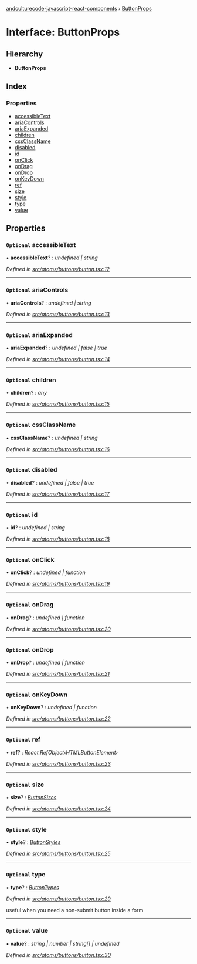 [andculturecode-javascript-react-components](../README.md) › [ButtonProps](buttonprops.md)

# Interface: ButtonProps

## Hierarchy

* **ButtonProps**

## Index

### Properties

* [accessibleText](buttonprops.md#optional-accessibletext)
* [ariaControls](buttonprops.md#optional-ariacontrols)
* [ariaExpanded](buttonprops.md#optional-ariaexpanded)
* [children](buttonprops.md#optional-children)
* [cssClassName](buttonprops.md#optional-cssclassname)
* [disabled](buttonprops.md#optional-disabled)
* [id](buttonprops.md#optional-id)
* [onClick](buttonprops.md#optional-onclick)
* [onDrag](buttonprops.md#optional-ondrag)
* [onDrop](buttonprops.md#optional-ondrop)
* [onKeyDown](buttonprops.md#optional-onkeydown)
* [ref](buttonprops.md#optional-ref)
* [size](buttonprops.md#optional-size)
* [style](buttonprops.md#optional-style)
* [type](buttonprops.md#optional-type)
* [value](buttonprops.md#optional-value)

## Properties

### `Optional` accessibleText

• **accessibleText**? : *undefined | string*

*Defined in [src/atoms/buttons/button.tsx:12](https://github.com/AndcultureCode/AndcultureCode.JavaScript.React.Components/blob/70e5ccf/src/atoms/buttons/button.tsx#L12)*

___

### `Optional` ariaControls

• **ariaControls**? : *undefined | string*

*Defined in [src/atoms/buttons/button.tsx:13](https://github.com/AndcultureCode/AndcultureCode.JavaScript.React.Components/blob/70e5ccf/src/atoms/buttons/button.tsx#L13)*

___

### `Optional` ariaExpanded

• **ariaExpanded**? : *undefined | false | true*

*Defined in [src/atoms/buttons/button.tsx:14](https://github.com/AndcultureCode/AndcultureCode.JavaScript.React.Components/blob/70e5ccf/src/atoms/buttons/button.tsx#L14)*

___

### `Optional` children

• **children**? : *any*

*Defined in [src/atoms/buttons/button.tsx:15](https://github.com/AndcultureCode/AndcultureCode.JavaScript.React.Components/blob/70e5ccf/src/atoms/buttons/button.tsx#L15)*

___

### `Optional` cssClassName

• **cssClassName**? : *undefined | string*

*Defined in [src/atoms/buttons/button.tsx:16](https://github.com/AndcultureCode/AndcultureCode.JavaScript.React.Components/blob/70e5ccf/src/atoms/buttons/button.tsx#L16)*

___

### `Optional` disabled

• **disabled**? : *undefined | false | true*

*Defined in [src/atoms/buttons/button.tsx:17](https://github.com/AndcultureCode/AndcultureCode.JavaScript.React.Components/blob/70e5ccf/src/atoms/buttons/button.tsx#L17)*

___

### `Optional` id

• **id**? : *undefined | string*

*Defined in [src/atoms/buttons/button.tsx:18](https://github.com/AndcultureCode/AndcultureCode.JavaScript.React.Components/blob/70e5ccf/src/atoms/buttons/button.tsx#L18)*

___

### `Optional` onClick

• **onClick**? : *undefined | function*

*Defined in [src/atoms/buttons/button.tsx:19](https://github.com/AndcultureCode/AndcultureCode.JavaScript.React.Components/blob/70e5ccf/src/atoms/buttons/button.tsx#L19)*

___

### `Optional` onDrag

• **onDrag**? : *undefined | function*

*Defined in [src/atoms/buttons/button.tsx:20](https://github.com/AndcultureCode/AndcultureCode.JavaScript.React.Components/blob/70e5ccf/src/atoms/buttons/button.tsx#L20)*

___

### `Optional` onDrop

• **onDrop**? : *undefined | function*

*Defined in [src/atoms/buttons/button.tsx:21](https://github.com/AndcultureCode/AndcultureCode.JavaScript.React.Components/blob/70e5ccf/src/atoms/buttons/button.tsx#L21)*

___

### `Optional` onKeyDown

• **onKeyDown**? : *undefined | function*

*Defined in [src/atoms/buttons/button.tsx:22](https://github.com/AndcultureCode/AndcultureCode.JavaScript.React.Components/blob/70e5ccf/src/atoms/buttons/button.tsx#L22)*

___

### `Optional` ref

• **ref**? : *React.RefObject‹HTMLButtonElement›*

*Defined in [src/atoms/buttons/button.tsx:23](https://github.com/AndcultureCode/AndcultureCode.JavaScript.React.Components/blob/70e5ccf/src/atoms/buttons/button.tsx#L23)*

___

### `Optional` size

• **size**? : *[ButtonSizes](../enums/buttonsizes.md)*

*Defined in [src/atoms/buttons/button.tsx:24](https://github.com/AndcultureCode/AndcultureCode.JavaScript.React.Components/blob/70e5ccf/src/atoms/buttons/button.tsx#L24)*

___

### `Optional` style

• **style**? : *[ButtonStyles](../enums/buttonstyles.md)*

*Defined in [src/atoms/buttons/button.tsx:25](https://github.com/AndcultureCode/AndcultureCode.JavaScript.React.Components/blob/70e5ccf/src/atoms/buttons/button.tsx#L25)*

___

### `Optional` type

• **type**? : *[ButtonTypes](../enums/buttontypes.md)*

*Defined in [src/atoms/buttons/button.tsx:29](https://github.com/AndcultureCode/AndcultureCode.JavaScript.React.Components/blob/70e5ccf/src/atoms/buttons/button.tsx#L29)*

useful when you need a non-submit button inside a form

___

### `Optional` value

• **value**? : *string | number | string[] | undefined*

*Defined in [src/atoms/buttons/button.tsx:30](https://github.com/AndcultureCode/AndcultureCode.JavaScript.React.Components/blob/70e5ccf/src/atoms/buttons/button.tsx#L30)*
